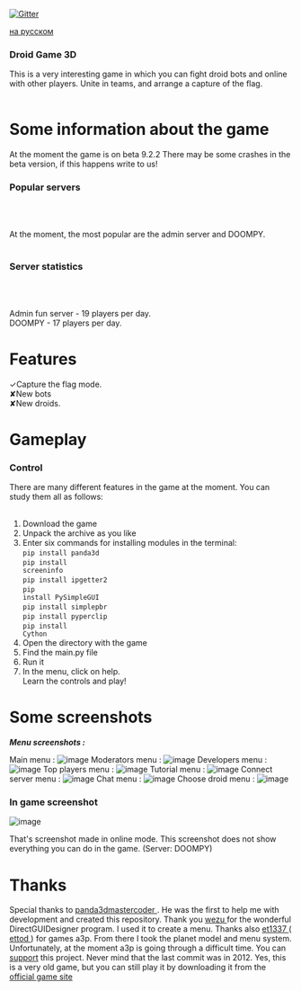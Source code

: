 [![Gitter](https://badges.gitter.im/DroidGame/DroidGame3D.svg)](https://gitter.im/DroidGame/DroidGame3D?utm_source=badge&utm_medium=badge&utm_campaign=pr-badge)

[на русском](https://gitlab.com/polskiychel/droidgame3d/-/blob/main/README_RUS_.md)

### Droid Game 3D
This is a very interesting game in which you can fight droid bots and online with other players. Unite in teams, and arrange a capture of the flag.<br><br>

# Some information about the game

At the moment the game is on beta 9.2.2 There may be some crashes in the beta version, if this happens write to us!

<h3>Popular servers</h3> <br><br>

At the moment, the most popular are the admin server and DOOMPY.<br><br>

<h3>Server statistics</h3> <br><br>

Admin fun server - 19 players per day.<br>
DOOMPY - 17 players per day.<br>
# Features
✓Сapture the flag mode.<br>
✘New bots<br>
✘New droids.<br>
# Gameplay
<h3>Control</h3>
There are many different features in the game at the moment. You can study them all as follows:<br><br>

1.  Download the game<br>
2.  Unpack the archive as you like<br>
3.  Enter six commands for installing modules in the terminal:<br>
<code>pip install panda3d</code><br>
<code>pip install screeninfo</code><br>
<code>pip install ipgetter2</code><br>
<code>pip install PySimpleGUI</code><br>
<code>pip install simplepbr</code><br>
<code>pip install pyperclip</code><br>
<code>pip install Cython</code><br>
4.  Open the directory with the game<br>
5.  Find the main.py file<br>
6.  Run it<br>
7.  In the menu, click on help.<br>
Learn the controls and play!<br>

# Some screenshots
***Menu screenshots :***

Main menu :
![image](https://imgur.com/wcmLLc7.png)
Moderators menu :
![image](https://imgur.com/O1ZUTWr.png)
Developers menu :
![image](https://imgur.com/tCJVwdM.png)
Top players menu :
![image](https://imgur.com/JYbM2H5.png)
Tutorial menu :
![image](https://imgur.com/OkVvz4N.png)
Connect server menu :
![image](https://imgur.com/t8ksyv5.png)
Chat menu :
![image](https://imgur.com/YOgPWMT.png)
Choose droid menu : 
![image](https://imgur.com/JZFhjsC.png)
<h3>In game screenshot</h3>

![image](https://imgur.com/Hy2gQenl.png)

That's screenshot made in online mode. 
This screenshot does not show everything you can do in the game. (Server: DOOMPY)

# Thanks
Special thanks to <a href="https://discourse.panda3d.org/u/panda3dmastercoder"> panda3dmastercoder </a>.
He was the first to help me with development and created this repository.
Thank you <a href="https://discourse.panda3d.org/u/wezu"> wezu </a> for the wonderful DirectGUIDesigner program.
I used it to create a menu.
Thanks also <a href="https://discourse.panda3d.org/u/et1337"> et1337 </a> (<a href="https://github.com/etodd"> ettod </a>) for games a3p.
From there I took the planet model and menu system. Unfortunately, at the moment a3p is going through a difficult time. You can [support](https://github.com/etodd/a3p) this project. Never mind that the last commit was in 2012. Yes, this is a very old game, but you can still play it by downloading it from the [official game site](http://a3p.sf.net/)

